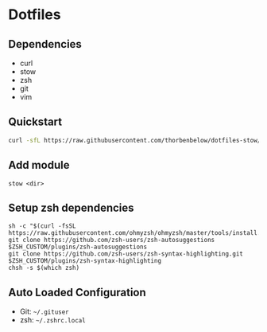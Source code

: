 # Dotfiles

## Dependencies
- curl
- stow
- zsh
- git
- vim

## Quickstart
```Bash
curl -sfL https://raw.githubusercontent.com/thorbenbelow/dotfiles-stow/main/bootstrap.sh | sh -s -
```

## Add module
```
stow <dir>
```

## Setup zsh dependencies
```
sh -c "$(curl -fsSL https://raw.githubusercontent.com/ohmyzsh/ohmyzsh/master/tools/install.sh)"
git clone https://github.com/zsh-users/zsh-autosuggestions $ZSH_CUSTOM/plugins/zsh-autosuggestions
git clone https://github.com/zsh-users/zsh-syntax-highlighting.git $ZSH_CUSTOM/plugins/zsh-syntax-highlighting
chsh -s $(which zsh)
```

## Auto Loaded Configuration
- Git: `~/.gituser`
- zsh: `~/.zshrc.local`
